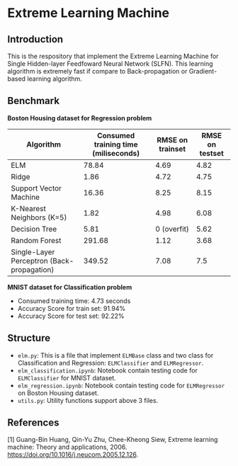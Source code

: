 # Extreme Learning Machine

## Introduction
This is the respository that implement the Extreme Learning Machine for Single Hidden-layer Feedfoward Neural Network (SLFN). This learning algorithm is extremely fast if compare to Back-propagation or Gradient-based learning algorithm.

## Benchmark

**Boston Housing dataset for Regression problem**

|Algorithm|Consumed training time (miliseconds)|RMSE on trainset|RMSE on testset|
|---|---|---|---|
|ELM|78.84|4.69|4.82|
|Ridge|1.86|4.72|4.75|
|Support Vector Machine|16.36|8.25|8.15|
|K-Nearest Neighbors (K=5)|1.82|4.98|6.08|
|Decision Tree|5.81|0 (overfit)|5.62|
|Random Forest|291.68|1.12|3.68|
|Single-Layer Perceptron (Back-propagation)|349.52|7.08|7.5|


**MNIST dataset for Classification problem**
- Consumed training time: 4.73 seconds
- Accuracy Score for train set: 91.94%
- Accuracy Score for test set: 92.22%

## Structure
- `elm.py`: This is a file that implement `ELMBase` class and two class for Classification and Regression: `ELMClassifier` and `ELMRegressor`.
- `elm_classification.ipynb`: Notebook contain testing code for `ELMClassifier` for MNIST dataset.
- `elm_regression.ipynb`: Notebook contain testing code for `ELMRegressor` on Boston Housing dataset.
- `utils.py`: Utility functions support above 3 files.

## References

[1] Guang-Bin Huang, Qin-Yu Zhu, Chee-Kheong Siew, Extreme learning machine: Theory and applications, 2006. https://doi.org/10.1016/j.neucom.2005.12.126.